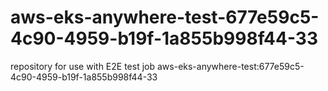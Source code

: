 # aws-eks-anywhere-test-677e59c5-4c90-4959-b19f-1a855b998f44-33
repository for use with E2E test job aws-eks-anywhere-test:677e59c5-4c90-4959-b19f-1a855b998f44-33
